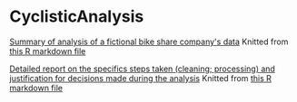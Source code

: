 # CyclisticAnalysis
[Summary of analysis of a fictional bike share company's data](https://htmlpreview.github.io/?https://github.com/kimathinyota/CyclisticAnalysis/blob/main/CyclisticsFindings.html ) Knitted from [this R markdown file](CyclisticsFindings.Rmd)


[Detailed report on the specifics steps taken (cleaning; processing) and justification for decisions made during the analysis](https://htmlpreview.github.io/?https://github.com/kimathinyota/CyclisticAnalysis/blob/main/CyclisticsWriteUp.html ) Knitted from [this R markdown file](CyclisticsWriteUp.Rmd)








